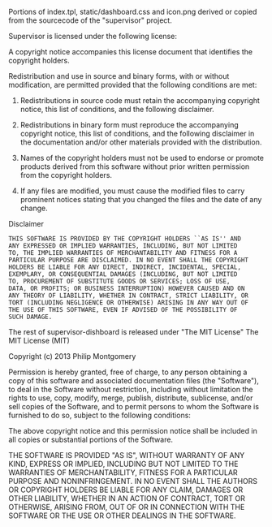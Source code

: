 Portions of index.tpl, static/dashboard.css and icon.png derived or copied from
the sourcecode of the "supervisor" project.

Supervisor is licensed under the following license:

  A copyright notice accompanies this license document that identifies
  the copyright holders.

  Redistribution and use in source and binary forms, with or without
  modification, are permitted provided that the following conditions are
  met:

  1.  Redistributions in source code must retain the accompanying
      copyright notice, this list of conditions, and the following
      disclaimer.

  2.  Redistributions in binary form must reproduce the accompanying
      copyright notice, this list of conditions, and the following
      disclaimer in the documentation and/or other materials provided
      with the distribution.

  3.  Names of the copyright holders must not be used to endorse or
      promote products derived from this software without prior
      written permission from the copyright holders.

  4.  If any files are modified, you must cause the modified files to
      carry prominent notices stating that you changed the files and
      the date of any change.

  Disclaimer

    THIS SOFTWARE IS PROVIDED BY THE COPYRIGHT HOLDERS ``AS IS'' AND
    ANY EXPRESSED OR IMPLIED WARRANTIES, INCLUDING, BUT NOT LIMITED
    TO, THE IMPLIED WARRANTIES OF MERCHANTABILITY AND FITNESS FOR A
    PARTICULAR PURPOSE ARE DISCLAIMED. IN NO EVENT SHALL THE COPYRIGHT
    HOLDERS BE LIABLE FOR ANY DIRECT, INDIRECT, INCIDENTAL, SPECIAL,
    EXEMPLARY, OR CONSEQUENTIAL DAMAGES (INCLUDING, BUT NOT LIMITED
    TO, PROCUREMENT OF SUBSTITUTE GOODS OR SERVICES; LOSS OF USE,
    DATA, OR PROFITS; OR BUSINESS INTERRUPTION) HOWEVER CAUSED AND ON
    ANY THEORY OF LIABILITY, WHETHER IN CONTRACT, STRICT LIABILITY, OR
    TORT (INCLUDING NEGLIGENCE OR OTHERWISE) ARISING IN ANY WAY OUT OF
    THE USE OF THIS SOFTWARE, EVEN IF ADVISED OF THE POSSIBILITY OF
    SUCH DAMAGE.



The rest of supervisor-dishboard is released under "The MIT License"
The MIT License (MIT)

Copyright (c) 2013 Philip Montgomery

Permission is hereby granted, free of charge, to any person obtaining a copy of
this software and associated documentation files (the "Software"), to deal in
the Software without restriction, including without limitation the rights to
use, copy, modify, merge, publish, distribute, sublicense, and/or sell copies of
the Software, and to permit persons to whom the Software is furnished to do so,
subject to the following conditions:

The above copyright notice and this permission notice shall be included in all
copies or substantial portions of the Software.

THE SOFTWARE IS PROVIDED "AS IS", WITHOUT WARRANTY OF ANY KIND, EXPRESS OR
IMPLIED, INCLUDING BUT NOT LIMITED TO THE WARRANTIES OF MERCHANTABILITY, FITNESS
FOR A PARTICULAR PURPOSE AND NONINFRINGEMENT. IN NO EVENT SHALL THE AUTHORS OR
COPYRIGHT HOLDERS BE LIABLE FOR ANY CLAIM, DAMAGES OR OTHER LIABILITY, WHETHER
IN AN ACTION OF CONTRACT, TORT OR OTHERWISE, ARISING FROM, OUT OF OR IN
CONNECTION WITH THE SOFTWARE OR THE USE OR OTHER DEALINGS IN THE SOFTWARE.
